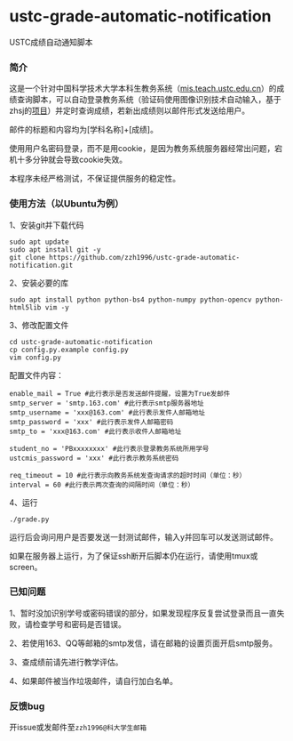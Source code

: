 # ustc-grade-automatic-notification

USTC成绩自动通知脚本

### 简介

这是一个针对中国科学技术大学本科生教务系统（[mis.teach.ustc.edu.cn](http://mis.teach.ustc.edu.cn/)）的成绩查询脚本，可以自动登录教务系统（验证码使用图像识别技术自动输入，基于zhsj的[项目](https://github.com/zhsj/ustcmis)）并定时查询成绩，若新出成绩则以邮件形式发送给用户。

邮件的标题和内容均为[学科名称]+[成绩]。

使用用户名密码登录，而不是用cookie，是因为教务系统服务器经常出问题，宕机十多分钟就会导致cookie失效。

本程序未经严格测试，不保证提供服务的稳定性。

### 使用方法（以Ubuntu为例）

1、安装git并下载代码

```shell
sudo apt update
sudo apt install git -y
git clone https://github.com/zzh1996/ustc-grade-automatic-notification.git
```

2、安装必要的库

```shell
sudo apt install python python-bs4 python-numpy python-opencv python-html5lib vim -y
```

3、修改配置文件

```shell
cd ustc-grade-automatic-notification
cp config.py.example config.py
vim config.py
```

配置文件内容：

```
enable_mail = True #此行表示是否发送邮件提醒，设置为True发邮件
smtp_server = 'smtp.163.com' #此行表示smtp服务器地址
smtp_username = 'xxx@163.com' #此行表示发件人邮箱地址
smtp_password = 'xxx' #此行表示发件人邮箱密码
smtp_to = 'xxx@163.com' #此行表示收件人邮箱地址

student_no = 'PBxxxxxxxx' #此行表示登录教务系统所用学号
ustcmis_password = 'xxx' #此行表示教务系统密码

req_timeout = 10 #此行表示向教务系统发查询请求的超时时间（单位：秒）
interval = 60 #此行表示两次查询的间隔时间（单位：秒）
```

4、运行

```
./grade.py
```

运行后会询问用户是否要发送一封测试邮件，输入y并回车可以发送测试邮件。

如果在服务器上运行，为了保证ssh断开后脚本仍在运行，请使用tmux或screen。

### 已知问题

1、暂时没加识别学号或密码错误的部分，如果发现程序反复尝试登录而且一直失败，请检查学号和密码是否错误。

2、若使用163、QQ等邮箱的smtp发信，请在邮箱的设置页面开启smtp服务。

3、查成绩前请先进行教学评估。

4、如果邮件被当作垃圾邮件，请自行加白名单。

### 反馈bug

开issue或发邮件至`zzh1996@科大学生邮箱`

